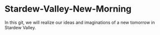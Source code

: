 # Stardew-Valley-New-Morning
In this git, we will realize our ideas and imaginations of a new tomorrow in Stardew Valley.
